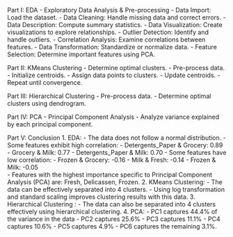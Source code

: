 Part I: EDA 
	- Exploratory Data Analysis & Pre-processing
	- Data Import: Load the dataset.
	- Data Cleaning: Handle missing data and correct errors.
	- Data Description: Compute summary statistics.
	- Data Visualization: Create visualizations to explore relationships.
	- Outlier Detection: Identify and handle outliers.
	- Correlation Analysis: Examine correlations between features.
	- Data Transformation: Standardize or normalize data.
	- Feature Selection: Determine important features using PCA.
	
Part II: KMeans Clustering
	- Determine optimal clusters.
	- Pre-process data.
	- Initialize centroids.
	- Assign data points to clusters.
	- Update centroids.
	- Repeat until convergence.
	
Part III: Hierarchical Clustering
	- Pre-process data.
	- Determine optimal clusters using dendrogram.
	
Part IV: PCA - Principal Component Analysis
	- Analyze variance explained by each principal component.
	
Part V: Conclusion
	1. EDA: 
		- The data does not follow a normal distribution.
		- Some features exhibit high correlation:
			- Detergents_Paper & Grocery: 0.89
			- Grocery & Milk: 0.77
			- Detergents_Paper & Milk: 0.70
		- Some features have low correlation:
			- Frozen & Grocery: -0.16
			- Milk & Fresh: -0.14
			- Frozen & Milk: -0.05    
			- Features with the highest importance specific to Principal Component Analysis (PCA) are: Fresh, Delicassen, Frozen.
	2. KMeans Clustering:
		- The data can be effectively separated into 4 clusters.
		- Using log transformation and standard scaling improves clustering results with this data. 
	3. Hierarchical Clustering :
		- The data can also be separated into 4 clusters effectively using hierarchical clustering. 
	4. PCA:
		- PC1 captures 44.4% of the variance in the data
		- PC2 captures 25.6%
		- PC3 captures 11.1%
		- PC4 captures 10.6%
		- PC5 captures 4.9%
		- PC6 captures the remaining 3.1%.

